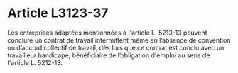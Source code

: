 # Article L3123-37

Les entreprises adaptées mentionnées à l'article L. 5213-13 peuvent conclure un contrat de travail intermittent même en l’absence de convention ou d’accord collectif de travail, dès lors que ce contrat est conclu avec un travailleur handicapé, bénéficiaire de l’obligation d'emploi au sens de l'article L. 5212-13.
